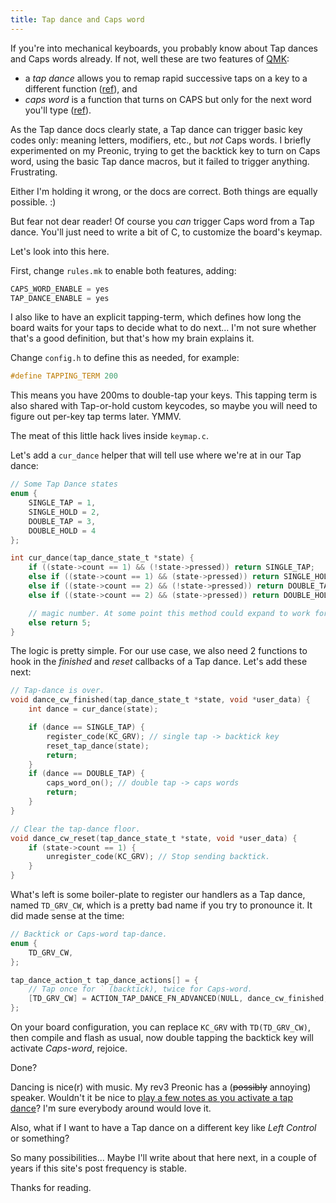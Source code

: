 ```yaml
---
title: Tap dance and Caps word
---
```


If you're into mechanical keyboards, you probably know about Tap
dances and Caps words already. If not, well these are two features of
[QMK][qmk]:

- a *tap dance* allows you to remap rapid successive taps on a key to a
  different function ([ref](https://docs.qmk.fm/features/tap_dance)), and
- *caps word* is a function that turns on CAPS but only for the next
  word you'll type ([ref](https://docs.qmk.fm/features/caps_word)).

As the Tap dance docs clearly state, a Tap dance can trigger basic key
codes only: meaning letters, modifiers, etc., but *not* Caps words. I
briefly experimented on my Preonic, trying to get the backtick key to
turn on Caps word, using the basic Tap dance macros, but it failed to
trigger anything. Frustrating.

Either I'm holding it wrong, or the docs are correct. Both things are
equally possible. :)

But fear not dear reader! Of course you *can* trigger Caps word from
a Tap dance. You'll just need to write a bit of C, to customize the
board's keymap.

Let's look into this here.

First, change `rules.mk` to enable both features, adding:

```c
CAPS_WORD_ENABLE = yes
TAP_DANCE_ENABLE = yes
```

I also like to have an explicit tapping-term, which defines how long
the board waits for your taps to decide what to do next... I'm not sure
whether that's a good definition, but that's how my brain explains it.

Change `config.h` to define this as needed, for example:

```c
#define TAPPING_TERM 200
```

This means you have 200ms to double-tap your keys. This tapping term is
also shared with Tap-or-hold custom keycodes, so maybe you will need to
figure out per-key tap terms later. YMMV.

The meat of this little hack lives inside `keymap.c`.

Let's add a `cur_dance` helper that will tell use where we're at in our
Tap dance:

```c
// Some Tap Dance states
enum {
	SINGLE_TAP = 1,
	SINGLE_HOLD = 2,
	DOUBLE_TAP = 3,
	DOUBLE_HOLD = 4
};

int cur_dance(tap_dance_state_t *state) {
	if ((state->count == 1) && (!state->pressed)) return SINGLE_TAP;
	else if ((state->count == 1) && (state->pressed)) return SINGLE_HOLD;
	else if ((state->count == 2) && (!state->pressed)) return DOUBLE_TAP;
	else if ((state->count == 2) && (state->pressed)) return DOUBLE_HOLD;

	// magic number. At some point this method could expand to work for more presses
	else return 5;
}
```

The logic is pretty simple. For our use case, we also need 2 functions
to hook in the *finished* and *reset* callbacks of a Tap dance. Let's
add these next:

```c
// Tap-dance is over.
void dance_cw_finished(tap_dance_state_t *state, void *user_data) {
	int dance = cur_dance(state);

	if (dance == SINGLE_TAP) {
		register_code(KC_GRV); // single tap -> backtick key
		reset_tap_dance(state);
		return;
	}
	if (dance == DOUBLE_TAP) {
		caps_word_on(); // double tap -> caps words
		return;
	}
}

// Clear the tap-dance floor.
void dance_cw_reset(tap_dance_state_t *state, void *user_data) {
	if (state->count == 1) {
		unregister_code(KC_GRV); // Stop sending backtick.
	}
}
```

What's left is some boiler-plate to register our handlers as a Tap
dance, named `TD_GRV_CW`, which is a pretty bad name if you try to
pronounce it. It did made sense at the time:

```c
// Backtick or Caps-word tap-dance.
enum {
	TD_GRV_CW,
};

tap_dance_action_t tap_dance_actions[] = {
	// Tap once for ` (backtick), twice for Caps-word.
	[TD_GRV_CW] = ACTION_TAP_DANCE_FN_ADVANCED(NULL, dance_cw_finished, dance_cw_reset),
};
```

On your board configuration, you can replace `KC_GRV` with
`TD(TD_GRV_CW)`, then compile and flash as usual, now double tapping the
backtick key will activate *Caps-word*, rejoice.

Done?

Dancing is nice(r) with music. My rev3 Preonic has a (~~possibly~~
annoying) speaker. Wouldn't it be nice to [play a few notes as you
activate a tap dance][next-post]? I'm sure everybody around would love it.

Also, what if I want to have a Tap dance on a different key like *Left
Control* or something?

So many possibilities... Maybe I'll write about that here next, in a
couple of years if this site's post frequency is stable.

Thanks for reading.

[qmk]: https://qmk.fm
[next-post]: ./2024-06-11-preonic-sounds.html
